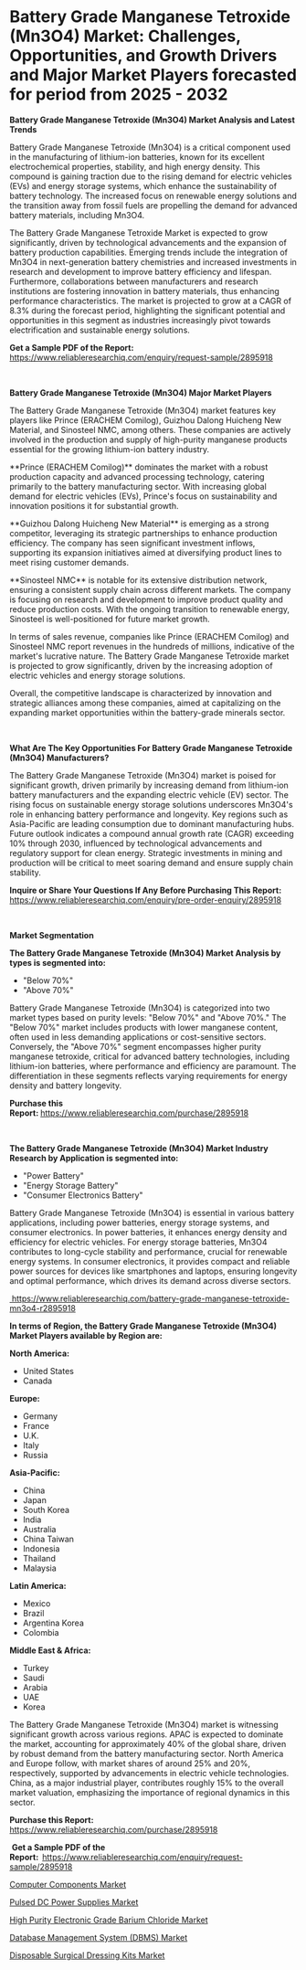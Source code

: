 <p><h1>Battery Grade Manganese Tetroxide (Mn3O4) Market: Challenges, Opportunities, and Growth Drivers and Major Market Players forecasted for period from 2025 - 2032</h1></p><p><strong>Battery Grade Manganese Tetroxide (Mn3O4) Market Analysis and Latest Trends</strong></p>
<p><p>Battery Grade Manganese Tetroxide (Mn3O4) is a critical component used in the manufacturing of lithium-ion batteries, known for its excellent electrochemical properties, stability, and high energy density. This compound is gaining traction due to the rising demand for electric vehicles (EVs) and energy storage systems, which enhance the sustainability of battery technology. The increased focus on renewable energy solutions and the transition away from fossil fuels are propelling the demand for advanced battery materials, including Mn3O4.</p><p>The Battery Grade Manganese Tetroxide Market is expected to grow significantly, driven by technological advancements and the expansion of battery production capabilities. Emerging trends include the integration of Mn3O4 in next-generation battery chemistries and increased investments in research and development to improve battery efficiency and lifespan. Furthermore, collaborations between manufacturers and research institutions are fostering innovation in battery materials, thus enhancing performance characteristics. The market is projected to grow at a CAGR of 8.3% during the forecast period, highlighting the significant potential and opportunities in this segment as industries increasingly pivot towards electrification and sustainable energy solutions.</p></p>
<p><strong>Get a Sample PDF of the Report:&nbsp;</strong> <a href="https://www.reliableresearchiq.com/enquiry/request-sample/2895918?utm_campaign=1140&utm_medium=2&utm_source=Github&utm_content=ia&utm_term=15032025&utm_id=battery-grade-manganese-tetroxide-mn3o4">https://www.reliableresearchiq.com/enquiry/request-sample/2895918</a></p>
<p>&nbsp;</p>
<p><strong>Battery Grade Manganese Tetroxide (Mn3O4) Major Market Players</strong></p>
<p><p>The Battery Grade Manganese Tetroxide (Mn3O4) market features key players like Prince (ERACHEM Comilog), Guizhou Dalong Huicheng New Material, and Sinosteel NMC, among others. These companies are actively involved in the production and supply of high-purity manganese products essential for the growing lithium-ion battery industry.</p><p>**Prince (ERACHEM Comilog)** dominates the market with a robust production capacity and advanced processing technology, catering primarily to the battery manufacturing sector. With increasing global demand for electric vehicles (EVs), Prince's focus on sustainability and innovation positions it for substantial growth.</p><p>**Guizhou Dalong Huicheng New Material** is emerging as a strong competitor, leveraging its strategic partnerships to enhance production efficiency. The company has seen significant investment inflows, supporting its expansion initiatives aimed at diversifying product lines to meet rising customer demands. </p><p>**Sinosteel NMC** is notable for its extensive distribution network, ensuring a consistent supply chain across different markets. The company is focusing on research and development to improve product quality and reduce production costs. With the ongoing transition to renewable energy, Sinosteel is well-positioned for future market growth.</p><p>In terms of sales revenue, companies like Prince (ERACHEM Comilog) and Sinosteel NMC report revenues in the hundreds of millions, indicative of the market's lucrative nature. The Battery Grade Manganese Tetroxide market is projected to grow significantly, driven by the increasing adoption of electric vehicles and energy storage solutions. </p><p>Overall, the competitive landscape is characterized by innovation and strategic alliances among these companies, aimed at capitalizing on the expanding market opportunities within the battery-grade minerals sector.</p></p>
<p>&nbsp;</p>
<p><strong>What Are The Key Opportunities For Battery Grade Manganese Tetroxide (Mn3O4) Manufacturers?</strong></p>
<p><p>The Battery Grade Manganese Tetroxide (Mn3O4) market is poised for significant growth, driven primarily by increasing demand from lithium-ion battery manufacturers and the expanding electric vehicle (EV) sector. The rising focus on sustainable energy storage solutions underscores Mn3O4's role in enhancing battery performance and longevity. Key regions such as Asia-Pacific are leading consumption due to dominant manufacturing hubs. Future outlook indicates a compound annual growth rate (CAGR) exceeding 10% through 2030, influenced by technological advancements and regulatory support for clean energy. Strategic investments in mining and production will be critical to meet soaring demand and ensure supply chain stability.</p></p>
<p><strong>Inquire or Share Your Questions If Any Before Purchasing This Report:</strong> <a href="https://www.reliableresearchiq.com/enquiry/pre-order-enquiry/2895918?utm_campaign=1140&utm_medium=2&utm_source=Github&utm_content=ia&utm_term=15032025&utm_id=battery-grade-manganese-tetroxide-mn3o4">https://www.reliableresearchiq.com/enquiry/pre-order-enquiry/2895918</a></p>
<p>&nbsp;</p>
<p><strong>Market Segmentation</strong></p>
<p><strong>The Battery Grade Manganese Tetroxide (Mn3O4) Market Analysis by types is segmented into:</strong></p>
<p><ul><li>"Below 70%"</li><li>"Above 70%"</li></ul></p>
<p><p>Battery Grade Manganese Tetroxide (Mn3O4) is categorized into two market types based on purity levels: "Below 70%" and "Above 70%." The "Below 70%" market includes products with lower manganese content, often used in less demanding applications or cost-sensitive sectors. Conversely, the "Above 70%" segment encompasses higher purity manganese tetroxide, critical for advanced battery technologies, including lithium-ion batteries, where performance and efficiency are paramount. The differentiation in these segments reflects varying requirements for energy density and battery longevity.</p></p>
<p><strong>Purchase this Report:&nbsp;</strong><a href="https://www.reliableresearchiq.com/purchase/2895918?utm_campaign=1140&utm_medium=2&utm_source=Github&utm_content=ia&utm_term=15032025&utm_id=battery-grade-manganese-tetroxide-mn3o4">https://www.reliableresearchiq.com/purchase/2895918</a></p>
<p>&nbsp;</p>
<p><strong>The Battery Grade Manganese Tetroxide (Mn3O4) Market Industry Research by Application is segmented into:</strong></p>
<p><ul><li>"Power Battery"</li><li>"Energy Storage Battery"</li><li>"Consumer Electronics Battery"</li></ul></p>
<p><p>Battery Grade Manganese Tetroxide (Mn3O4) is essential in various battery applications, including power batteries, energy storage systems, and consumer electronics. In power batteries, it enhances energy density and efficiency for electric vehicles. For energy storage batteries, Mn3O4 contributes to long-cycle stability and performance, crucial for renewable energy systems. In consumer electronics, it provides compact and reliable power sources for devices like smartphones and laptops, ensuring longevity and optimal performance, which drives its demand across diverse sectors.</p></p>
<p><a href="https://www.reliableresearchiq.com/battery-grade-manganese-tetroxide-mn3o4-r2895918?utm_campaign=1140&utm_medium=2&utm_source=Github&utm_content=ia&utm_term=15032025&utm_id=battery-grade-manganese-tetroxide-mn3o4">&nbsp;https://www.reliableresearchiq.com/battery-grade-manganese-tetroxide-mn3o4-r2895918</a></p>
<p><strong>In terms of Region, the Battery Grade Manganese Tetroxide (Mn3O4) Market Players available by Region are:</strong></p>
<p>
    <p> <strong> North America: </strong>
        <ul>
            <li>United States</li>
            <li>Canada</li>
        </ul>
        </p> 
    <p> <strong> Europe: </strong>
        <ul>
            <li>Germany</li>
            <li>France</li>
            <li>U.K.</li>
            <li>Italy</li>
            <li>Russia</li>
        </ul>
        </p> 
    <p> <strong> Asia-Pacific: </strong>
        <ul>
            <li>China</li>
            <li>Japan</li>
            <li>South Korea</li>
            <li>India</li>
            <li>Australia</li>
            <li>China Taiwan</li>
            <li>Indonesia</li>
            <li>Thailand</li>
            <li>Malaysia</li>
        </ul>
        </p> 
    <p> <strong> Latin America: </strong>
        <ul>
            <li>Mexico</li>
            <li>Brazil</li>
            <li>Argentina Korea</li>
            <li>Colombia</li>
        </ul>
        </p> 
    <p> <strong> Middle East & Africa: </strong>
        <ul>
            <li>Turkey</li>
            <li>Saudi</li>
            <li>Arabia</li>
            <li>UAE</li>
            <li>Korea</li>
        </ul>
    </p>
    </p>
<p><p>The Battery Grade Manganese Tetroxide (Mn3O4) market is witnessing significant growth across various regions. APAC is expected to dominate the market, accounting for approximately 40% of the global share, driven by robust demand from the battery manufacturing sector. North America and Europe follow, with market shares of around 25% and 20%, respectively, supported by advancements in electric vehicle technologies. China, as a major industrial player, contributes roughly 15% to the overall market valuation, emphasizing the importance of regional dynamics in this sector.</p></p>
<p><strong>Purchase this Report: </strong><a href="https://www.reliableresearchiq.com/purchase/2895918?utm_campaign=1140&utm_medium=2&utm_source=Github&utm_content=ia&utm_term=15032025&utm_id=battery-grade-manganese-tetroxide-mn3o4">https://www.reliableresearchiq.com/purchase/2895918</a></p>
<p>&nbsp;<strong>Get a Sample PDF of the Report:&nbsp;&nbsp;</strong><a href="https://www.reliableresearchiq.com/enquiry/request-sample/2895918?utm_campaign=1140&utm_medium=2&utm_source=Github&utm_content=ia&utm_term=15032025&utm_id=battery-grade-manganese-tetroxide-mn3o4">https://www.reliableresearchiq.com/enquiry/request-sample/2895918</a></p>
<p><strong></strong></p>
<p><p><a href="https://github.com/dusektwinec3/Market-Research-Report-List-1/blob/main/computer-components-market.md?utm_campaign=1140&utm_medium=2&utm_source=Github&utm_content=ia&utm_term=15032025&utm_id=battery-grade-manganese-tetroxide-mn3o4">Computer Components Market</a></p><p><a href="https://github.com/jullselai/Market-Research-Report-List-1/blob/main/pulsed-dc-power-supplies-market.md?utm_campaign=1140&utm_medium=2&utm_source=Github&utm_content=ia&utm_term=15032025&utm_id=battery-grade-manganese-tetroxide-mn3o4">Pulsed DC Power Supplies Market</a></p><p><a href="https://github.com/luhleickov/Market-Research-Report-List-1/blob/main/high-purity-electronic-grade-barium-chloride-market.md?utm_campaign=1140&utm_medium=2&utm_source=Github&utm_content=ia&utm_term=15032025&utm_id=battery-grade-manganese-tetroxide-mn3o4">High Purity Electronic Grade Barium Chloride Market</a></p><p><a href="https://github.com/jaspartatin/Market-Research-Report-List-1/blob/main/database-management-system-dbms-market.md?utm_campaign=1140&utm_medium=2&utm_source=Github&utm_content=ia&utm_term=15032025&utm_id=battery-grade-manganese-tetroxide-mn3o4">Database Management System (DBMS) Market</a></p><p><a href="https://github.com/toghojbeinta/Market-Research-Report-List-1/blob/main/disposable-surgical-dressing-kits-market.md?utm_campaign=1140&utm_medium=2&utm_source=Github&utm_content=ia&utm_term=15032025&utm_id=battery-grade-manganese-tetroxide-mn3o4">Disposable Surgical Dressing Kits Market</a></p></p>